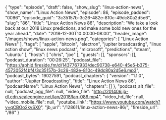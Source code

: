 {
  "type": "episode",
  "draft": false,
  "show_slug": "linux-action-news",
  "show_name": "Linux Action News",
  "episode": 86,
  "episode_padded": "0086",
  "episode_guid": "3c35157b-3c26-482e-810c-49dc80a2d5e6",
  "slug": "86",
  "title": "Linux Action News 86",
  "description": "We take a look back at our 2018 Linux predictions, and make some bold new ones for the year ahead.",
  "date": "2018-12-30T10:00:00-08:00",
  "header_image": "/images/shows/linux-action-news.png",
  "categories": [
    "Linux Action News"
  ],
  "tags": [
    "apple",
    "bitcoin",
    "electron",
    "jupiter broadcasting",
    "linux action show",
    "linux news podcast",
    "microsoft",
    "predictions",
    "steam",
    "ubuntu"
  ],
  "hosts": [
    "chris",
    "joe"
  ],
  "guests": [],
  "sponsors": [],
  "podcast_duration": "00:26:25",
  "podcast_file": "https://aphid.fireside.fm/d/1437767933/dec90738-e640-45e5-b375-4573052f4bf4/3c35157b-3c26-482e-810c-49dc80a2d5e6.mp3",
  "podcast_bytes": 19027591,
  "podcast_chapters": {
    "version": "1.1.0",
    "author": "Jupiter Broadcasting",
    "title": "Linux Action News 86",
    "podcastName": "Linux Action News",
    "chapters": []
  },
  "podcast_alt_file": null,
  "podcast_ogg_file": null,
  "video_file": "http://201406.jb-dl.cdn.scaleengine.net/lan/2018/lan-086.mp4",
  "video_hd_file": null,
  "video_mobile_file": null,
  "youtube_link": "https://www.youtube.com/watch?v=qCBOo2kvSX0",
  "jb_url": "/128611/linux-action-news-86/",
  "fireside_url": "/86"
}

